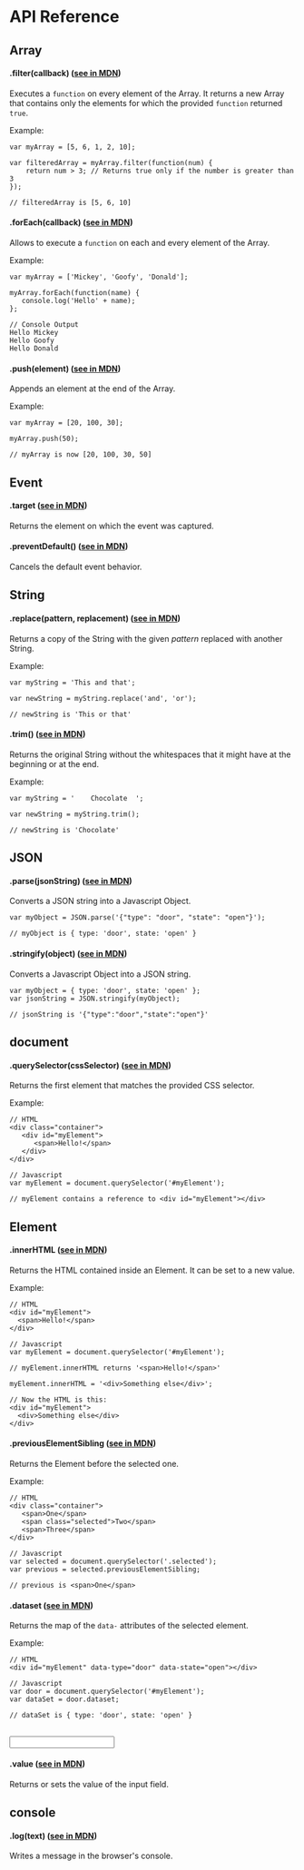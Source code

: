 # API Reference

## Array

#### .filter(callback) ([see in MDN](https://developer.mozilla.org/en-US/docs/Web/JavaScript/Reference/Global_Objects/Array/filter))
Executes a `function` on every element of the Array. It returns a new Array that contains only the elements for which the provided `function` returned `true`.

Example:
```
var myArray = [5, 6, 1, 2, 10];

var filteredArray = myArray.filter(function(num) {
    return num > 3; // Returns true only if the number is greater than 3
});

// filteredArray is [5, 6, 10]
```

#### .forEach(callback) ([see in MDN](https://developer.mozilla.org/en-US/docs/Web/JavaScript/Reference/Global_Objects/Array/forEach))
Allows to execute a `function` on each and every element of the Array.

Example:
```
var myArray = ['Mickey', 'Goofy', 'Donald'];

myArray.forEach(function(name) {
   console.log('Hello' + name);
};

// Console Output
Hello Mickey
Hello Goofy
Hello Donald
```

#### .push(element) ([see in MDN](https://developer.mozilla.org/en-US/docs/Web/JavaScript/Reference/Global_Objects/Array/push))
Appends an element at the end of the Array.

Example:
```
var myArray = [20, 100, 30];

myArray.push(50);

// myArray is now [20, 100, 30, 50]
```

## Event

#### .target ([see in MDN](https://developer.mozilla.org/en-US/docs/Web/API/Event/target))
Returns the element on which the event was captured.

#### .preventDefault() ([see in MDN](https://developer.mozilla.org/en/docs/Web/API/Event/preventDefault))
Cancels the default event behavior.

## String

#### .replace(pattern, replacement) ([see in MDN](https://developer.mozilla.org/en-US/docs/Web/JavaScript/Reference/Global_Objects/String/replace))
Returns a copy of the String with the given _pattern_ replaced with another String.

Example:
```
var myString = 'This and that';

var newString = myString.replace('and', 'or');

// newString is 'This or that'
```

#### .trim() ([see in MDN](https://developer.mozilla.org/en-US/docs/Web/JavaScript/Reference/Global_Objects/String/trim))
Returns the original String without the whitespaces that it might have at the beginning or at the end.

Example:
```
var myString = '    Chocolate  ';

var newString = myString.trim();

// newString is 'Chocolate'
```

## JSON

#### .parse(jsonString) ([see in MDN](https://developer.mozilla.org/en-US/docs/Web/JavaScript/Reference/Global_Objects/JSON/parse))
Converts a JSON string into a Javascript Object.

```
var myObject = JSON.parse('{"type": "door", "state": "open"}');

// myObject is { type: 'door', state: 'open' }
```

#### .stringify(object) ([see in MDN](https://developer.mozilla.org/en-US/docs/Web/JavaScript/Reference/Global_Objects/JSON/stringify))
Converts a Javascript Object into a JSON string.

```
var myObject = { type: 'door', state: 'open' };
var jsonString = JSON.stringify(myObject);

// jsonString is '{"type":"door","state":"open"}'
```

## document

#### .querySelector(cssSelector) ([see in MDN](https://developer.mozilla.org/en-US/docs/Web/API/Document/querySelector))
Returns the first element that matches the provided CSS selector.

Example:
```
// HTML
<div class="container">
   <div id="myElement">
      <span>Hello!</span>
   </div>
</div>

// Javascript
var myElement = document.querySelector('#myElement');

// myElement contains a reference to <div id="myElement"></div>
```

## Element

#### .innerHTML ([see in MDN](https://developer.mozilla.org/en-US/docs/Web/API/Element/innerHTML))
Returns the HTML contained inside an Element. It can be set to a new value.

Example:
```
// HTML
<div id="myElement">
  <span>Hello!</span>
</div>

// Javascript
var myElement = document.querySelector('#myElement');

// myElement.innerHTML returns '<span>Hello!</span>'

myElement.innerHTML = '<div>Something else</div>';

// Now the HTML is this:
<div id="myElement">
  <div>Something else</div>
</div>
```

#### .previousElementSibling ([see in MDN](https://developer.mozilla.org/en-US/docs/Web/API/NonDocumentTypeChildNode/previousElementSibling))
Returns the Element before the selected one.

Example:
```
// HTML
<div class="container">
   <span>One</span>
   <span class="selected">Two</span>
   <span>Three</span>
</div>

// Javascript
var selected = document.querySelector('.selected');
var previous = selected.previousElementSibling;

// previous is <span>One</span>
```

#### .dataset ([see in MDN](https://developer.mozilla.org/en-US/docs/Web/API/HTMLElement/dataset))
Returns the map of the `data-` attributes of the selected element.

Example:
```
// HTML
<div id="myElement" data-type="door" data-state="open"></div>

// Javascript
var door = document.querySelector('#myElement');
var dataSet = door.dataset;

// dataSet is { type: 'door', state: 'open' }
```

## <input>

#### .value ([see in MDN](https://developer.mozilla.org/en-US/docs/Web/HTML/Element/input))
Returns or sets the value of the input field.

## console

#### .log(text) ([see in MDN](https://developer.mozilla.org/en-US/docs/Web/API/Console/log))
Writes a message in the browser's console.
